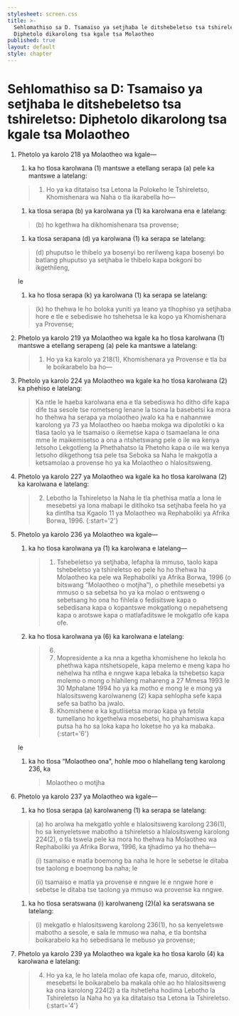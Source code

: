 ```yaml
---
stylesheet: screen.css
title: >-
  Sehlomathiso sa D. Tsamaiso ya setjhaba le ditshebeletso tsa tshireletso:&#58;
  Diphetolo dikarolong tsa kgale tsa Molaotheo
published: true
layout: default
style: chapter
---
```


# Sehlomathiso sa D: Tsamaiso ya setjhaba le ditshebeletso tsa tshireletso: Diphetolo dikarolong tsa kgale tsa Molaotheo

1.	Phetolo ya karolo 218 ya Molaotheo wa kgale—
	1.	ka ho tlosa karolwana (1) mantswe a etellang serapa (a) pele ka mantswe a latelang:

	> 1.	Ho ya ka ditataiso tsa Letona la Polokeho le Tshireletso, Khomishenara wa Naha o tla ikarabella ho—

	1.	ka tlosa serapa (b) ya karolwana ya (1) ka karolwana ena e latelang:

	> (b) ho kgethwa ha dikhomishenara tsa provense;
	
	1.	ka tlosa serapana (d) ya karolwana (1) ka serapa se latelang:

	> (d) phuputso le thibelo ya bosenyi bo rerilweng kapa bosenyi bo batlang phuputso ya setjhaba le thibelo kapa bokgoni bo ikgethileng,
	
	le

	1.	ka ho tlosa serapa (k) ya karolwana (1) ka serapa se latelang:

	> (k) ho thehwa le ho boloka yuniti ya leano ya tlhophiso ya setjhaba hore e tle e sebediswe ho tshehetsa le ka kopo ya Khomishenara ya Provense;

2.	Phetolo ya karolo 219 ya Molaotheo wa kgale ka ho tlosa karolwana (1) mantswe a etellang serapeng (a) pele ka mantswe a latelang:

	> 1.	Ho ya ka karolo ya 218(1), Khomishenara ya Provense e tla ba le boikarabelo ba ho—

3.	Phetolo ya karolo 224 ya Molaotheo wa kgale ka ho tlosa karolwana (2) ka phehiso e latelang:

	> Ka ntle le haeba karolwana ena e tla sebediswa ho ditho dife kapa dife tsa sesole tse rometseng lenane la tsona la basebetsi ka mora ho thehwa ha serapa ya molaotheo jwalo ka ha e nahannwe karolong ya 73 ya Molaotheo oo haeba mokga wa dipolotiki o ka tlasa taolo ya le tsamaiso o ikemetse kapa o tsamaelana le ona mme le maikemisetso a ona a ntshetswang pele o ile wa kenya letsoho Lekgotleng la Phethahatso la Phetoho kapa o ile wa kenya letsoho dikgethong tsa pele tsa Seboka sa Naha le makgotla a ketsamolao a provense ho ya ka Molaotheo o hlalositsweng.

4.	Phetolo ya karolo 227 ya Molaotheo wa kgale ka ho tlosa karolwana (2) ka karolwana e latelang:

	> 2.	Lebotho la Tshireletso la Naha le tla phethisa matla a lona le mesebetsi ya lona mabapi le ditlhoko tsa setjhaba feela ho ya ka dintlha tsa Kgaolo 11 ya Molaotheo wa Rephaboliki ya Afrika Borwa, 1996.
	> {:start='2'}

5.	Phetolo ya karolo 236 ya Molaotheo wa kgale—
	1.	ka ho tlosa karolwana ya (1) ka karolwana e latelang—

		> 1.	Tshebeletso ya setjhaba, lefapha la mmuso, taolo kapa tshebeletso ya tshireletso eo pele ho ho thehwa ha Molaotheo ka pele wa Rephaboliki ya Afrika Borwa, 1996 (o bitswang “Molaotheo o motjha”), o phethile mesebetsi ya mmuso o sa sebetsa ho ya ka molao o entsweng o sebetsang ho ona ho fihlela o fedisitswe kapa o sebedisana kapa o kopantswe mokgatlong o nepahetseng kapa o arotswe kapa o matlafaditswe le mokgatlo ofe kapa ofe.

	1.	ka ho tlosa karolwana ya (6) ka karolwana e latelang:

		> 6.	
		>	1.	Mopresidente a ka nna a kgetha khomishene ho lekola ho phethwa kapa ntshetsopele, kapa melemo e meng kapa ho nehelwa ha ntlha e nngwe kapa lebaka la tshebetso kapa molemo o mong o hlahileng mahareng a 27 Mmesa 1993 le 30 Mphalane 1994 ho ya ka motho e mong le e mong ya hlalositsweng karolwaneng (2) kapa sehlopha sefe kapa sefe sa batho ba jwalo.
		>	1.	Khomishene e ka kgutlisetsa morao kapa ya fetola tumellano ho kgethelwa mosebetsi, ho phahamiswa kapa putsa ha ho sa loka kapa ho loketse ho ya ka mabaka.
		> {:start='6'}
	
	le

	1.	ka ho tlosa “Molaotheo ona", hohle moo o hlahellang teng karolong 236, ka
	
		> Molaotheo o motjha

6.	Phetolo ya karolo 237 ya Molaotheo wa kgale—
	1.	ka ho tlosa serapa (a) karolwaneng (1) ka serapa se latelang:

	> (a) ho arolwa ha mekgatlo yohle e hlalositsweng karolong 236(1), ho sa kenyeletswe mabotho a tshireletso a hlalositsweng karolong 224(2), o tla tswela pele ka mora ho thehwa ha Molaotheo wa Rephaboliki ya Afrika Borwa, 1996, ka tjhadimo ya ho theha—
	> 
	> (i) tsamaiso e matla boemong ba naha le hore le sebetse le ditaba tse taolong e boemong ba naha; le
	> 
	> (ii) tsamaiso e matla ya provense e nngwe le e nngwe hore e sebetse le ditaba tse taolong ya mmuso wa provense ka nngwe.

	1.	ka ho tlosa seratswana (i) karolwaneng (2)(a) ka seratswana se latelang:

	> (i) mekgatlo e hlalositsweng karolong 236(1), ho sa kenyeletswe mabotho a sesole, e sala le mmuso wa naha, e tla bontsha boikarabelo ka ho sebedisana le mebuso ya provense;

7.	Phetolo ya karolo 239 ya Molaotheo wa kgale ka ho tlosa karolo (4) ka karolwana e latelang:

	> 4.	Ho ya ka, le ho latela molao ofe kapa ofe, maruo, ditokelo, mesebetsi le boikarabelo ba makala ohle ao ho hlalositsweng ka ona karolong 224(2) a tla itshetleha hodima Lebotho la Tshireletso la Naha ho ya ka ditataiso tsa Letona la Tshireletso.
	> {:start='4'}
